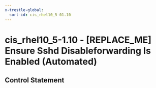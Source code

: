```yaml
---
x-trestle-global:
  sort-id: cis_rhel10_5-01.10
---
```


# cis_rhel10_5-1.10 - \[REPLACE_ME\] Ensure Sshd Disableforwarding Is Enabled (Automated)

## Control Statement
